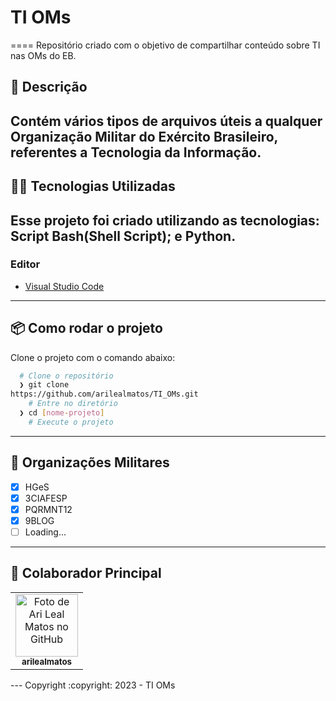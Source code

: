 # TI OMs
====
Repositório criado com o objetivo de compartilhar 
conteúdo sobre TI nas OMs do EB.
## :rocket: Descrição
Contém vários tipos de arquivos úteis a qualquer Organização
Militar do Exército Brasileiro, referentes a Tecnologia da
Informação.
---
## 👨‍💻️ Tecnologias Utilizadas
Esse projeto foi criado utilizando as tecnologias:
Script Bash(Shell Script); e
Python.
---
### Editor
- [Visual Studio Code](https://code.visualstudio.com/)
---
## 📦️ Como rodar o projeto
Clone o projeto com o comando abaixo:
```bash
  # Clone o repositório
  ❯ git clone 
https://github.com/arilealmatos/TI_OMs.git
	# Entre no diretório
  ❯ cd [nome-projeto]
	# Execute o projeto
```
---
## 🔮 Organizações Militares
- [x] HGeS
- [X] 3CIAFESP
- [X] PQRMNT12
- [X] 9BLOG
- [ ] Loading...
---
## :handshake: Colaborador Principal
<table>
  <tr>
    <td align="center">
      <a href="http://github.com/arilealmatos">
        <img src="https://avatars.githubusercontent.com/u/49329629?s=40&v=4" width="100px;" alt="Foto de Ari Leal Matos no GitHub"/><br>
        <sub>
          <b>arilealmatos</b>
        </sub>
      </a>
    </td>
  </tr>
</table>
---
Copyright :copyright: 2023 - TI OMs
